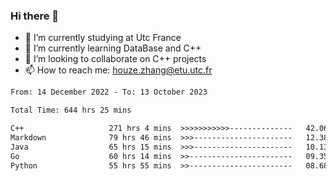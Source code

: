 ### Hi there 👋
- 🔭 I’m currently studying at Utc France
- 🌱 I’m currently learning DataBase and C++
- 👯 I’m looking to collaborate on C++ projects
- 📫 How to reach me: houze.zhang@etu.utc.fr

<!--START_SECTION:waka-->

```txt
From: 14 December 2022 - To: 13 October 2023

Total Time: 644 hrs 25 mins

C++                   271 hrs 4 mins  >>>>>>>>>>>--------------   42.06 %
Markdown              79 hrs 46 mins  >>>----------------------   12.38 %
Java                  65 hrs 15 mins  >>>----------------------   10.13 %
Go                    60 hrs 14 mins  >>-----------------------   09.35 %
Python                55 hrs 55 mins  >>-----------------------   08.68 %
```

<!--END_SECTION:waka-->

